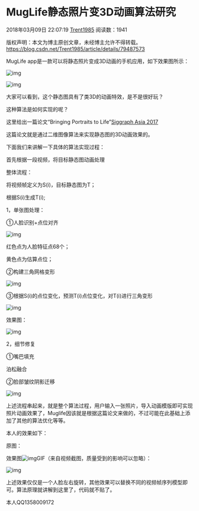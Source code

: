 # MugLife静态照片变3D动画算法研究

2018年03月09日 22:07:19 [Trent1985](https://me.csdn.net/Trent1985) 阅读数：1941



 版权声明：本文为博主原创文章，未经博主允许不得转载。	https://blog.csdn.net/Trent1985/article/details/79487573

MugLife app是一款可以将静态照片变成3D动画的手机应用，如下效果图所示：

![img](https://img-blog.csdn.net/20180308173740898)

![img](https://img-blog.csdn.net/20180308173807454)

大家可以看到，这个静态图具有了类3D的动画特效，是不是很好玩？

这种算法是如何实现的呢？

这里给出一篇论文“Bringing Portraits to Life”[Siggraph Asia 2017](https://sa2017.siggraph.org/)

这篇论文就是通过二维图像算法来实现静态图的3D动画效果的。

下面我们来讲解一下具体的算法实现过程：

首先根据一段视频，将目标静态图动画处理

整体流程：

将视频帧定义为S(i)，目标静态图为T；

根据S(i)生成T(i);

1，单张图处理：

①人脸识别+点位对齐

![img](https://img-blog.csdn.net/20180308174338617)



红色点为人脸特征点68个；

黄色点为估算点位；

②构建三角网格变形

![img](https://img-blog.csdn.net/20180308174413648)



③根据S(i)的点位变化，预测T(i)点位变化，对T(i)进行三角变形

![img](https://img-blog.csdn.net/20180308174447862)



效果图：

![img](https://img-blog.csdn.net/20180308174541942)



2，细节修复

①嘴巴填充

泊松融合

②脸部皱纹阴影迁移

![img](https://img-blog.csdn.net/20180308174620670)

上述流程串起来，就是整个算法过程，用户输入一张照片，导入动画模版即可实现照片动画效果了，Muglife因该就是根据这篇论文来做的，不过可能在此基础上添加了其他的算法优化等等。

本人的效果如下：

原图：

效果图![img](https://img-blog.csdn.net/20180309095827736)GIF（来自视频截图，质量受到的影响可以忽略）：

![img](https://img-blog.csdn.net/2018030910005927)

上述效果仅仅是一个人脸左右旋转，其他效果可以替换不同的视频帧序列模型即可。算法原理就讲解到这里了，代码就不贴了。

本人QQ1358009172
